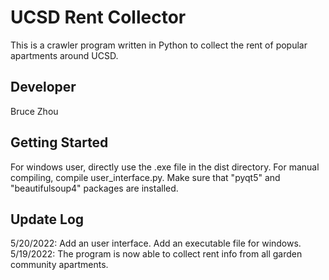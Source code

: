 # UCSD Rent Collector
This is a crawler program written in Python to collect the rent of popular apartments around UCSD.

## Developer
Bruce Zhou

## Getting Started
For windows user, directly use the .exe file in the dist directory.
For manual compiling, compile user_interface.py. Make sure that "pyqt5" and "beautifulsoup4" packages are installed.

## Update Log
5/20/2022: Add an user interface. Add an executable file for windows.  
5/19/2022: The program is now able to collect rent info from all garden community apartments.
